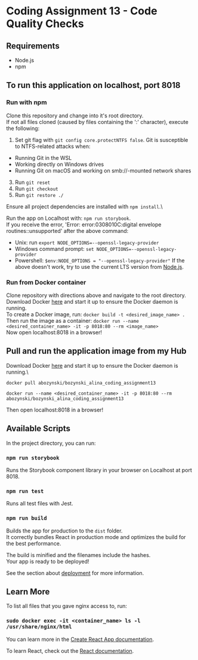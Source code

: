 # Coding Assignment 13 - Code Quality Checks

## Requirements

- Node.js
- npm

## To run this application on localhost, port 8018

### Run with npm

Clone this repository and change into it's root directory.\
If not all files cloned (caused by files containing the ':' character), execute the following:

1. Set git flag with `git config core.protectNTFS false`.
   Git is susceptible to NTFS-related attacks when:

- Running Git in the WSL
- Working directly on Windows drives
- Running Git on macOS and working on smb://-mounted network shares

3. Run `git reset`
4. Run `git checkout`
5. Run `git restore ./`

Ensure all project dependencies are installed with `npm install`.\

Run the app on Localhost with: `npm run storybook`.\
If you receive the error, 'Error: error:0308010C:digital envelope routines::unsupported' after the above command:

- Unix: run `export NODE_OPTIONS=--openssl-legacy-provider`
- Windows command prompt: `set NODE_OPTIONS=--openssl-legacy-provider`
- Powershell: `$env:NODE_OPTIONS = "--openssl-legacy-provider"`
  If the above doesn't work, try to use the current LTS version from [Node.js](https://nodejs.org/en/download/releases).

### Run from Docker container

Clone repository with directions above and navigate to the root directory.\
Download Docker [here](https://www.docker.com/) and start it up to ensure the Docker daemon is running.\
To create a Docker image, run: `docker build -t <desired_image_name> .`\
Then run the image as a container: `docker run --name <desired_container_name> -it -p 8018:80 --rm <image_name>`\
Now open localhost:8018 in a browser!

## Pull and run the application image from my Hub

Download Docker [here](https://www.docker.com/) and start it up to ensure the Docker daemon is running.\

```
docker pull abozynski/bozynski_alina_coding_assignment13
```

```
docker run --name <desired_container_name> -it -p 8018:80 --rm abozynski/bozynski_alina_coding_assignment13
```

Then open localhost:8018 in a browser!

## Available Scripts

In the project directory, you can run:

### `npm run storybook`

Runs the Storybook component library in your browser on Localhost at port 8018.

### `npm run test`

Runs all test files with Jest.

### `npm run build`

Builds the app for production to the `dist` folder.\
It correctly bundles React in production mode and optimizes the build for the best performance.

The build is minified and the filenames include the hashes.\
Your app is ready to be deployed!

See the section about [deployment](https://facebook.github.io/create-react-app/docs/deployment) for more information.

## Learn More

To list all files that you gave nginx access to, run:

### `sudo docker exec -it <container_name> ls -l /usr/share/nginx/html`

You can learn more in the [Create React App documentation](https://facebook.github.io/create-react-app/docs/getting-started).

To learn React, check out the [React documentation](https://reactjs.org/).
